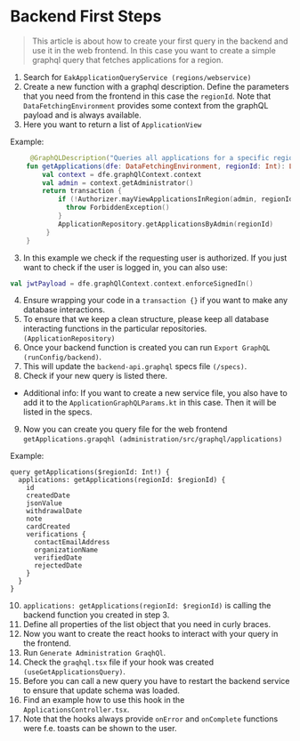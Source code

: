 # Backend First Steps

> This article is about how to create your first query in the backend and use it in the web frontend.
> In this case you want to create a simple graphql query that fetches applications for a region.

1. Search for `EakApplicationQueryService (regions/webservice)`
2. Create a new function with a graphql description. Define the parameters that you need from the frontend in this case the `regionId`. Note that `DataFetchingEnvironment` provides some context from the graphQL payload and is always available.
3. Here you want to return a list of `ApplicationView`

Example:
```kotlin
     @GraphQLDescription("Queries all applications for a specific region")
    fun getApplications(dfe: DataFetchingEnvironment, regionId: Int): List<ApplicationView> {
        val context = dfe.graphQlContext.context
        val admin = context.getAdministrator()
        return transaction {
            if (!Authorizer.mayViewApplicationsInRegion(admin, regionId)) {
              throw ForbiddenException()
            }
            ApplicationRepository.getApplicationsByAdmin(regionId)
         }
    }

```
3. In this example we check if the requesting user is authorized. If you just want to check if the user is logged in, you can also use:
```kotlin
val jwtPayload = dfe.graphQlContext.context.enforceSignedIn()
```
4. Ensure wrapping your code in a `transaction {}` if you want to make any database interactions.
5. To ensure that we keep a clean structure, please keep all database interacting functions in the particular repositories. `(ApplicationRepository)`
6. Once your backend function is created you can run `Export GraphQL (runConfig/backend)`.
7. This will update the `backend-api.graphql` specs file `(/specs)`.
8. Check if your new query is listed there.
- Additional info: If you want to create a new service file, you also have to add it to the `ApplicationGraphQLParams.kt` in this case. Then it will be listed in the specs.
9. Now you can create you query file for the web frontend `getApplications.grapqhl (administration/src/graphql/applications)`

Example:
```
query getApplications($regionId: Int!) {
  applications: getApplications(regionId: $regionId) {
    id
    createdDate
    jsonValue
    withdrawalDate
    note
    cardCreated
    verifications {
      contactEmailAddress
      organizationName
      verifiedDate
      rejectedDate
    }
  }
}
```
10. `applications: getApplications(regionId: $regionId)` is calling the backend function you created in step 3.
11. Define all properties of the list object that you need in curly braces.
12. Now you want to create the react hooks to interact with your query in the frontend.
13. Run `Generate Administration GraqhQl`.
14. Check the `graqhql.tsx` file if your hook was created `(useGetApplicationsQuery)`.
15. Before you can call a new query you have to restart the backend service to ensure that update schema was loaded.
16. Find an example how to use this hook in the `ApplicationsController.tsx`.
16. Note that the hooks always provide `onError` and `onComplete` functions were f.e. toasts can be shown to the user.
